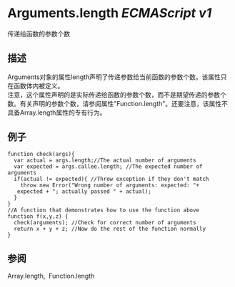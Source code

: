 # Arguments.length _ECMAScript v1_

传递给函数的参数个数

## 描述

Arguments对象的属性length声明了传递参数给当前函数的参数个数。该属性只在函数体内被定义。  
注意，这个属性声明的是实际传递给函数的参数个数，而不是期望传递的参数个数。有关声明的参数个数，请参阅属性"Function.length"。还要注意，该属性不具备Array.length属性的专有行为。

## 例子

    function check(args){
      var actual = args.length;//The actual number of arguments
      var expected = args.callee.length; //The expected number of arguments
      if(actual != expected){ //Throw exception if they don't match
        throw new Error("Wrong number of arguments: expected: "+
       expected + "; actually passed " + actual);
      }
    } 
    //A function that demonstrates how to use the function above
    function f(x,y,z) {
      check(arguments); //Check for correct number of arguments
      return x + y + z; //Now do the rest of the function normally
    }

## 参阅

Array.length,  Function.length

